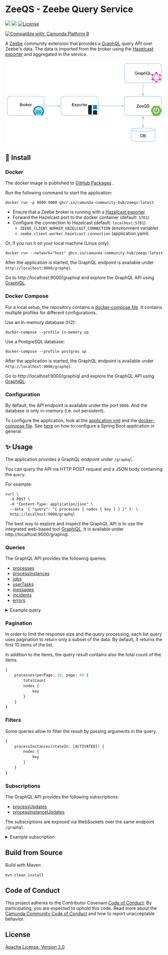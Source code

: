 ZeeQS - Zeebe Query Service
=========================

[![](https://img.shields.io/badge/Community%20Extension-An%20open%20source%20community%20maintained%20project-FF4700)](https://github.com/camunda-community-hub/community)
[![](https://img.shields.io/badge/Lifecycle-Stable-brightgreen)](https://github.com/Camunda-Community-Hub/community/blob/main/extension-lifecycle.md#stable-)
[![License](https://img.shields.io/badge/License-Apache%202.0-blue.svg)](https://opensource.org/licenses/Apache-2.0)

[![Compatible with: Camunda Platform 8](https://img.shields.io/badge/Compatible%20with-Camunda%20Platform%208-0072Ce)](https://github.com/camunda-community-hub/community/blob/main/extension-lifecycle.md#compatiblilty)

A [Zeebe](https://github.com/camunda/zeebe) community extension that provides a [GraphQL](https://graphql.org/) query
API over Zeebe's
data. The data is
imported from the broker using
the [Hazelcast exporter](https://github.com/camunda-community-hub/zeebe-hazelcast-exporter) and aggregated in the
service.

![architecture view](assets/ZeeQS.png)

## :rocket: Install

### Docker

The docker image is published
to [GitHub Packages](https://github.com/orgs/camunda-community-hub/packages/container/package/zeeqs)
.

Run the following command to start the application:

```
docker run -p 9000:9000 ghcr.io/camunda-community-hub/zeeqs:latest
```

- Ensure that a Zeebe broker is running with
  a [Hazelcast exporter](https://github.com/camunda-community-hub/zeebe-hazelcast-exporter)
- Forward the Hazelcast port to the docker container (default: `5701`)
- Configure the connection to Hazelcast (default: `localhost:5701`)
    - `ZEEBE_CLIENT_WORKER_HAZELCAST_CONNECTION` (environment variable)
    - `zeebe.client.worker.hazelcast.connection` (application.yaml)

Or, if you run it on your local machine (Linux only):

```
docker run --network="host" ghcr.io/camunda-community-hub/zeeqs:latest
```

After the application is started, the GraphQL endpoint is available under `http://localhost:9000/graphql`.

Go to http://localhost:9000/graphiql and explore the GraphQL API using [GraphiQL](https://github.com/graphql/graphiql).

### Docker Compose

For a local setup, the repository contains a [docker-compose file](docker/docker-compose.yml). It
contains multiple profiles for different configurations.

Use an in-memory database (H2):

```
docker-compose --profile in-memory up
```

Use a PostgreSQL database:

```
docker-compose --profile postgres up
```

After the application is started, the GraphQL endpoint is available under `http://localhost:9000/graphql`.

Go to http://localhost:9000/graphiql and explore the GraphQL API using [GraphiQL](https://github.com/graphql/graphiql).

### Configuration

By default, the API endpoint is available under the port `9000`. And the database is only in-memory (i.e. not
persistent).

To configure the application, look at the [application.yml](app/src/main/resources/application.yml) and
the [docker-compose file](docker/docker-compose.yml).
See [here](https://docs.spring.io/spring-boot/docs/current/reference/html/spring-boot-features.html#boot-features-external-config)
on how to configure a Spring Boot application in general.

## :sparkles: Usage

The application provides a GraphQL endpoint under `/graphql`.

You can query the API via HTTP POST request and a JSON body containing the `query`.

For example:

```
curl \
  -X POST \
  -H "Content-Type: application/json" \
  --data '{ "query": "{ processes { nodes { key } } }" }' \
  http://localhost:9000/graphql
```

The best way to explore and inspect the GraphQL API is to use the integrated web-based tool [GraphiQL](https://github.com/graphql/graphiql). It is available
under http://localhost:9000/graphiql.

### Queries

The GraphQL API provides the following queries:

- [processes](graphql-api/src/main/resources/graphql/Process.graphqls)
- [processInstances](graphql-api/src/main/resources/graphql/ProcessInstance.graphqls)
- [jobs](graphql-api/src/main/resources/graphql/Job.graphqls)
- [userTasks](graphql-api/src/main/resources/graphql/UserTask.graphqls)
- [messages](graphql-api/src/main/resources/graphql/Message.graphqls)
- [incidents](graphql-api/src/main/resources/graphql/Incident.graphqls)
- [errors](graphql-api/src/main/resources/graphql/Error.graphqls)

<details>
  <summary>Example query</summary>
  <p>

Query all processes including their number of process instances:

```graphql
{
    processes {
        totalCount
        nodes {
            key
            bpmnProcessId
            version
            processInstances {
                totalCount
            }
        }
    }
}
```

Response:

```json
{
  "data": {
    "processes": {
      "totalCount": 3,
      "nodes": [
        {
          "key": "2251799813685249",
          "bpmnProcessId": "demo-process",
          "version": 1,
          "processInstances": {
            "totalCount": 3
          }
        },
        {
          "key": "2251799813685251",
          "bpmnProcessId": "demo-2",
          "version": 1,
          "processInstances": {
            "totalCount": 2
          }
        },
        {
          "key": "2251799813685269",
          "bpmnProcessId": "demo-3",
          "version": 1,
          "processInstances": {
            "totalCount": 1
          }
        }
      ]
    }
  }
}
```

  </p>
</details>

### Pagination

In order to limit the response size and the query processing, each list query uses pagination to return only a subset of
the data. By default, it returns the first 10 items of the list.

In addition to the items, the query result contains also the total count of the items.

```graphql
{
    processes(perPage: 10, page: 0) {
        totalCount
        nodes {
            key
        }
    }
}
```

### Filters

Some queries allow to filter the result by passing arguments in the query.

```graphql
{
    processInstances(stateIn: [ACTIVATED]) {
        nodes {
            key
        }
    }
}
```

### Subscriptions

The GraphQL API provides the following subscriptions:

- [processUpdates](graphql-api/src/main/resources/graphql/Process.graphqls)
- [processInstanceUpdates](graphql-api/src/main/resources/graphql/ProcessInstance.graphqls)

The subscriptions are exposed via WebSockets over the same endpoint `/graphql`.

<details>
  <summary>Example subscription</summary>
  <p>

Subscribe to any updates of process instances:

```graphql
subscription {
    processInstanceUpdates {
        processInstance {
            key
            state
        }
        updateType
    }
}
```

Response:

```json
{
  "data": {
    "processInstanceUpdates": {
      "processInstance": {
        "key": "2251799813685251",
        "state": "ACTIVATED"
      },
      "updateType": "ELEMENT_INSTANCE"
    }
  }
}
```

  </p>
</details>

## Build from Source

Build with Maven

`mvn clean install`

## Code of Conduct

This project adheres to the Contributor Covenant [Code of
Conduct](/CODE_OF_CONDUCT.md). By participating, you are expected to uphold
this code. Read more about
the [Camunda Community Code of Conduct](https://camunda.com/events/code-conduct/) and how to report
unacceptable behavior.

## License

[Apache License, Version 2.0](/LICENSE) 

